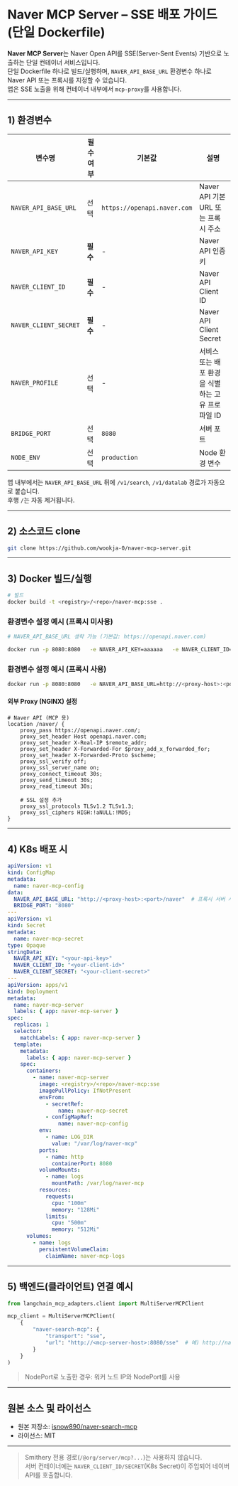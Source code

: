 # Naver MCP Server – SSE 배포 가이드 (단일 Dockerfile)

**Naver MCP Server**는 Naver Open API를 SSE(Server-Sent Events) 기반으로 노출하는 단일 컨테이너 서비스입니다.  
단일 Dockerfile 하나로 빌드/실행하며, `NAVER_API_BASE_URL` 환경변수 하나로 Naver API 또는 프록시를 지정할 수 있습니다.  
앱은 SSE 노출을 위해 컨테이너 내부에서 `mcp-proxy`를 사용합니다.

---

## 1) 환경변수

| 변수명 | 필수 여부 | 기본값 | 설명 |
|--------|------------|--------|------|
| `NAVER_API_BASE_URL` | 선택 | `https://openapi.naver.com` | Naver API 기본 URL 또는 프록시 주소 |
| `NAVER_API_KEY` | **필수** | - | Naver API 인증 키 |
| `NAVER_CLIENT_ID` | **필수** | - | Naver API Client ID |
| `NAVER_CLIENT_SECRET` | **필수** | - | Naver API Client Secret |
| `NAVER_PROFILE` | 선택 | - | 서비스 또는 배포 환경을 식별하는 고유 프로파일 ID |
| `BRIDGE_PORT` | 선택 | `8080` | 서버 포트 |
| `NODE_ENV` | 선택 | `production` | Node 환경 변수 |

앱 내부에서는 `NAVER_API_BASE_URL` 뒤에 `/v1/search`, `/v1/datalab` 경로가 자동으로 붙습니다.  
후행 `/`는 자동 제거됩니다.

---

## 2) 소스코드 clone

```bash
git clone https://github.com/wookja-0/naver-mcp-server.git
```

---

## 3) Docker 빌드/실행

```bash
# 빌드
docker build -t <registry>/<repo>/naver-mcp:sse .
```

### 환경변수 설정 예시 (프록시 미사용)

```bash
# NAVER_API_BASE_URL 생략 가능 (기본값: https://openapi.naver.com)

docker run -p 8080:8080   -e NAVER_API_KEY=aaaaaa   -e NAVER_CLIENT_ID=xxxxxxxx   -e NAVER_CLIENT_SECRET=yyyyyyyy   <registry>/<repo>/naver-mcp:sse
```

### 환경변수 설정 예시 (프록시 사용)

```bash
docker run -p 8080:8080   -e NAVER_API_BASE_URL=http://<proxy-host>:<port>/naver   -e NAVER_API_KEY=aaaaaa   -e NAVER_CLIENT_ID=xxxxxxxx   -e NAVER_CLIENT_SECRET=yyyyyyyy  <registry>/<repo>/naver-mcp:sse
```

#### 외부 Proxy (NGINX) 설정

```nginx
# Naver API (MCP 용)
location /naver/ {
    proxy_pass https://openapi.naver.com/;
    proxy_set_header Host openapi.naver.com;
    proxy_set_header X-Real-IP $remote_addr;
    proxy_set_header X-Forwarded-For $proxy_add_x_forwarded_for;
    proxy_set_header X-Forwarded-Proto $scheme;
    proxy_ssl_verify off;
    proxy_ssl_server_name on;
    proxy_connect_timeout 30s;
    proxy_send_timeout 30s;
    proxy_read_timeout 30s;

    # SSL 설정 추가
    proxy_ssl_protocols TLSv1.2 TLSv1.3;
    proxy_ssl_ciphers HIGH:!aNULL:!MD5;
}
```

---

## 4) K8s 배포 시

```yaml
apiVersion: v1
kind: ConfigMap
metadata:
  name: naver-mcp-config
data:
  NAVER_API_BASE_URL: "http://<proxy-host>:<port>/naver"  # 프록시 서버 사용 시 추가, 미사용 시 제외
  BRIDGE_PORT: "8080"
---
apiVersion: v1
kind: Secret
metadata:
  name: naver-mcp-secret
type: Opaque
stringData:
  NAVER_API_KEY: "<your-api-key>"
  NAVER_CLIENT_ID: "<your-client-id>"
  NAVER_CLIENT_SECRET: "<your-client-secret>"
---
apiVersion: apps/v1
kind: Deployment
metadata:
  name: naver-mcp-server
  labels: { app: naver-mcp-server }
spec:
  replicas: 1
  selector:
    matchLabels: { app: naver-mcp-server }
  template:
    metadata:
      labels: { app: naver-mcp-server }
    spec:
      containers:
        - name: naver-mcp-server
          image: <registry>/<repo>/naver-mcp:sse
          imagePullPolicy: IfNotPresent
          envFrom:
            - secretRef:
                name: naver-mcp-secret
            - configMapRef:
                name: naver-mcp-config
          env:
            - name: LOG_DIR
              value: "/var/log/naver-mcp"
          ports:
            - name: http
              containerPort: 8080
          volumeMounts:
            - name: logs
              mountPath: /var/log/naver-mcp
          resources:
            requests:
              cpu: "100m"
              memory: "128Mi"
            limits:
              cpu: "500m"
              memory: "512Mi"
      volumes:
        - name: logs
          persistentVolumeClaim:
            claimName: naver-mcp-logs
```

---

## 5) 백엔드(클라이언트) 연결 예시

```python
from langchain_mcp_adapters.client import MultiServerMCPClient

mcp_client = MultiServerMCPClient(
    {
        "naver-search-mcp": {
            "transport": "sse",
            "url": "http://<mcp-server-host>:8080/sse"  # 예) http://naver-mcp-server.svc.cluster.local:8080/sse
        }
    }
)
```

> NodePort로 노출한 경우: 워커 노드 IP와 NodePort를 사용

---

## 원본 소스 및 라이선스

- 원본 저장소: [isnow890/naver-search-mcp](https://github.com/isnow890/naver-search-mcp)
- 라이선스: MIT

---

> Smithery 전용 경로(`/@org/server/mcp?...`)는 사용하지 않습니다.  
> 서버 컨테이너에는 `NAVER_CLIENT_ID/SECRET`(K8s Secret)이 주입되어 네이버 API를 호출합니다.
